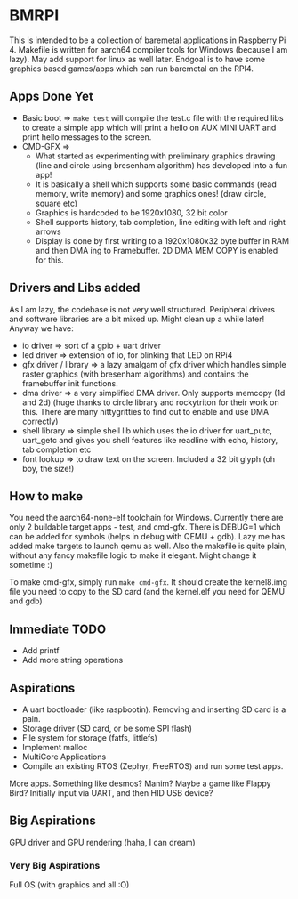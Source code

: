 # BMRPI

This is intended to be a collection of baremetal applications in Raspberry Pi 4. Makefile is written for aarch64 compiler tools for Windows (because I am lazy). May add support for linux as well later. Endgoal is to have some graphics based games/apps which can run baremetal on the RPI4.

## Apps Done Yet

- Basic boot => `make test` will compile the test.c file with the required libs to create a simple app which will print a hello on AUX MINI UART and print hello messages to the screen.
- CMD-GFX =>
  - What started as experimenting with preliminary graphics drawing (line and circle using bresenham algorithm) has developed into a fun app!
  - It is basically a shell which supports some basic commands (read memory, write memory) and some graphics ones! (draw circle, square etc)
  - Graphics is hardcoded to be 1920x1080, 32 bit color
  - Shell supports history, tab completion, line editing with left and right arrows
  - Display is done by first writing to a 1920x1080x32 byte buffer in RAM and then DMA ing to Framebuffer. 2D DMA MEM COPY is enabled for this.
  
## Drivers and Libs added

As I am lazy, the codebase is not very well structured. Peripheral drivers and software libraries are a bit mixed up. Might clean up a while later! Anyway we have:

 - io driver => sort of a gpio + uart driver
 - led driver => extension of io, for blinking that LED on RPi4
 - gfx driver / library => a lazy amalgam of gfx driver which handles simple raster graphics (with bresenham algorithms) and contains the framebuffer init functions.
 - dma driver => a very simplified DMA driver. Only supports memcopy (1d and 2d) (huge thanks to circle library and rockytriton for their work on this. There are many nittygritties to find out to enable and use DMA correctly)
 - shell library => simple shell lib which uses the io driver for uart_putc, uart_getc and gives you shell features like readline with echo, history, tab completion etc
 - font lookup => to draw text on the screen. Included a 32 bit glyph (oh boy, the size!)

## How to make 

You need the aarch64-none-elf toolchain for Windows. Currently there are only 2 buildable target apps - test, and cmd-gfx. There is DEBUG=1 which can be added for symbols (helps in debug with QEMU + gdb). Lazy me has added make targets to launch qemu as well. Also the makefile is quite plain, without any fancy makefile logic to make it elegant. Might change it sometime :)

To make cmd-gfx, simply run `make cmd-gfx`. It should create the kernel8.img file you need to copy to the SD card (and the kernel.elf you need for QEMU and gdb)

## Immediate TODO

  - Add printf
  - Add more string operations

## Aspirations

 - A uart bootloader (like raspbootin). Removing and inserting SD card is a pain.
 - Storage driver (SD card, or be some SPI flash)
 - File system for storage (fatfs, littlefs)
 - Implement malloc
 - MultiCore Applications
 - Compile an existing RTOS (Zephyr, FreeRTOS) and run some test apps.

More apps. Something like desmos? Manim? Maybe a game like Flappy Bird? Initially input via UART, and then HID USB device?

## Big Aspirations

GPU driver and GPU rendering (haha, I can dream)

### Very Big Aspirations

Full OS (with graphics and all :O)
